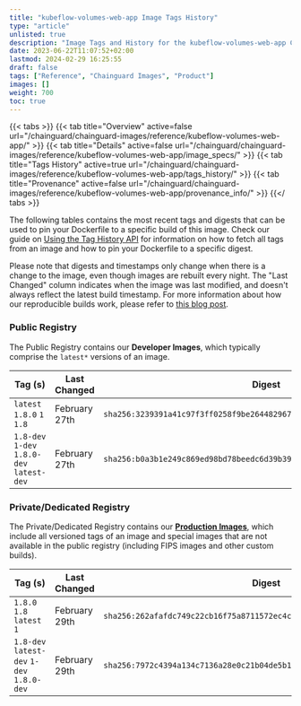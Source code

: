 ```yaml
---
title: "kubeflow-volumes-web-app Image Tags History"
type: "article"
unlisted: true
description: "Image Tags and History for the kubeflow-volumes-web-app Chainguard Image"
date: 2023-06-22T11:07:52+02:00
lastmod: 2024-02-29 16:25:55
draft: false
tags: ["Reference", "Chainguard Images", "Product"]
images: []
weight: 700
toc: true
---
```


{{< tabs >}}
{{< tab title="Overview" active=false url="/chainguard/chainguard-images/reference/kubeflow-volumes-web-app/" >}}
{{< tab title="Details" active=false url="/chainguard/chainguard-images/reference/kubeflow-volumes-web-app/image_specs/" >}}
{{< tab title="Tags History" active=true url="/chainguard/chainguard-images/reference/kubeflow-volumes-web-app/tags_history/" >}}
{{< tab title="Provenance" active=false url="/chainguard/chainguard-images/reference/kubeflow-volumes-web-app/provenance_info/" >}}
{{</ tabs >}}

The following tables contains the most recent tags and digests that can be used to pin your Dockerfile to a specific build of this image. Check our guide on [Using the Tag History API](/chainguard/chainguard-images/using-the-tag-history-api/) for information on how to fetch all tags from an image and how to pin your Dockerfile to a specific digest.

Please note that digests and timestamps only change when there is a change to the image, even though images are rebuilt every night. The "Last Changed" column indicates when the image was last modified, and doesn't always reflect the latest build timestamp. For more information about how our reproducible builds work, please refer to [this blog post](https://www.chainguard.dev/unchained/reproducing-chainguards-reproducible-image-builds).

### Public Registry
The Public Registry contains our **Developer Images**, which typically comprise the `latest*` versions of an image.

| Tag (s)                                     | Last Changed  | Digest                                                                    |
|---------------------------------------------|---------------|---------------------------------------------------------------------------|
|  `latest` `1.8.0` `1` `1.8`                 | February 27th | `sha256:3239391a41c97f3ff0258f9be264482967fd04bf598fb8b85b6b9e9ed17848e0` |
|  `1.8-dev` `1-dev` `1.8.0-dev` `latest-dev` | February 27th | `sha256:b0a3b1e249c869ed98bd78beedc6d39b395be53d7a6036e241b4ecc675a339ec` |


### Private/Dedicated Registry
The Private/Dedicated Registry contains our **[Production Images](https://www.chainguard.dev/chainguard-images)**, which include all versioned tags of an image and special images that are not available in the public registry (including FIPS images and other custom builds).

| Tag (s)                                     | Last Changed  | Digest                                                                    |
|---------------------------------------------|---------------|---------------------------------------------------------------------------|
|  `1.8.0` `1.8` `latest` `1`                 | February 29th | `sha256:262afafdc749c22cb16f75a8711572ec4c140e4300579e4ab4cd95d1038a1cd2` |
|  `1.8-dev` `latest-dev` `1-dev` `1.8.0-dev` | February 29th | `sha256:7972c4394a134c7136a28e0c21b04de5b1457ba4079fddb5eb4b281d06700c1d` |

